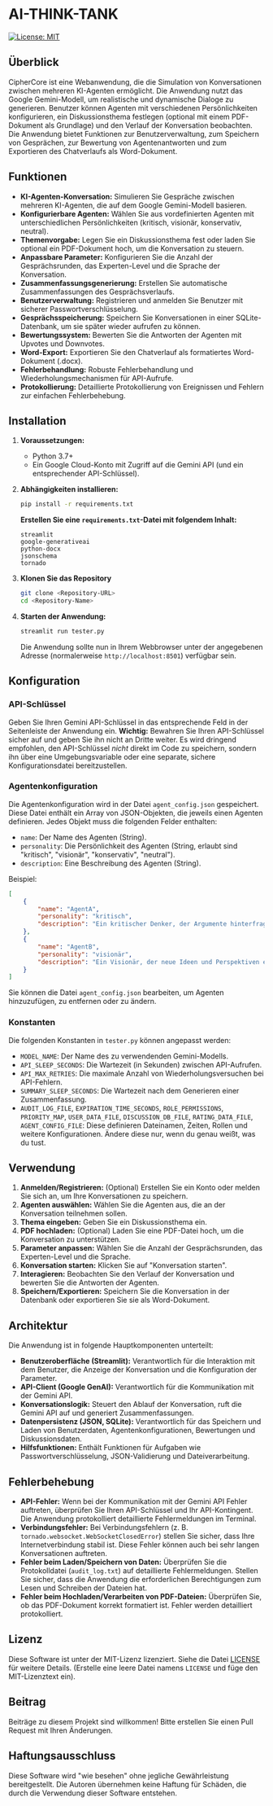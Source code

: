 
# AI-THINK-TANK

[![License: MIT](https://img.shields.io/badge/License-MIT-yellow.svg)](https://opensource.org/licenses/MIT)

## Überblick

CipherCore ist eine Webanwendung, die die Simulation von Konversationen zwischen mehreren KI-Agenten ermöglicht.  Die Anwendung nutzt das Google Gemini-Modell, um realistische und dynamische Dialoge zu generieren.  Benutzer können Agenten mit verschiedenen Persönlichkeiten konfigurieren, ein Diskussionsthema festlegen (optional mit einem PDF-Dokument als Grundlage) und den Verlauf der Konversation beobachten.  Die Anwendung bietet Funktionen zur Benutzerverwaltung, zum Speichern von Gesprächen, zur Bewertung von Agentenantworten und zum Exportieren des Chatverlaufs als Word-Dokument.

## Funktionen

*   **KI-Agenten-Konversation:** Simulieren Sie Gespräche zwischen mehreren KI-Agenten, die auf dem Google Gemini-Modell basieren.
*   **Konfigurierbare Agenten:**  Wählen Sie aus vordefinierten Agenten mit unterschiedlichen Persönlichkeiten (kritisch, visionär, konservativ, neutral).
*   **Themenvorgabe:**  Legen Sie ein Diskussionsthema fest oder laden Sie optional ein PDF-Dokument hoch, um die Konversation zu steuern.
*   **Anpassbare Parameter:**  Konfigurieren Sie die Anzahl der Gesprächsrunden, das Experten-Level und die Sprache der Konversation.
*   **Zusammenfassungsgenerierung:**  Erstellen Sie automatische Zusammenfassungen des Gesprächsverlaufs.
*   **Benutzerverwaltung:**  Registrieren und anmelden Sie Benutzer mit sicherer Passwortverschlüsselung.
*   **Gesprächsspeicherung:**  Speichern Sie Konversationen in einer SQLite-Datenbank, um sie später wieder aufrufen zu können.
*   **Bewertungssystem:**  Bewerten Sie die Antworten der Agenten mit Upvotes und Downvotes.
*   **Word-Export:**  Exportieren Sie den Chatverlauf als formatiertes Word-Dokument (.docx).
*   **Fehlerbehandlung:**  Robuste Fehlerbehandlung und Wiederholungsmechanismen für API-Aufrufe.
*   **Protokollierung:**  Detaillierte Protokollierung von Ereignissen und Fehlern zur einfachen Fehlerbehebung.

## Installation

1.  **Voraussetzungen:**
    *   Python 3.7+
    *   Ein Google Cloud-Konto mit Zugriff auf die Gemini API (und ein entsprechender API-Schlüssel).

2.  **Abhängigkeiten installieren:**

    ```bash
    pip install -r requirements.txt
    ```
     **Erstellen Sie eine `requirements.txt`-Datei mit folgendem Inhalt:**

    ```
    streamlit
    google-generativeai
    python-docx
    jsonschema
    tornado
    ```
3. **Klonen Sie das Repository**
    ```bash
    git clone <Repository-URL>
    cd <Repository-Name>
    ```

4.  **Starten der Anwendung:**

    ```bash
    streamlit run tester.py
    ```

    Die Anwendung sollte nun in Ihrem Webbrowser unter der angegebenen Adresse (normalerweise `http://localhost:8501`) verfügbar sein.

## Konfiguration

### API-Schlüssel

Geben Sie Ihren Gemini API-Schlüssel in das entsprechende Feld in der Seitenleiste der Anwendung ein.  **Wichtig:**  Bewahren Sie Ihren API-Schlüssel sicher auf und geben Sie ihn nicht an Dritte weiter.  Es wird dringend empfohlen, den API-Schlüssel *nicht* direkt im Code zu speichern, sondern ihn über eine Umgebungsvariable oder eine separate, sichere Konfigurationsdatei bereitzustellen.

### Agentenkonfiguration

Die Agentenkonfiguration wird in der Datei `agent_config.json` gespeichert.  Diese Datei enthält ein Array von JSON-Objekten, die jeweils einen Agenten definieren.  Jedes Objekt muss die folgenden Felder enthalten:

*   `name`:  Der Name des Agenten (String).
*   `personality`:  Die Persönlichkeit des Agenten (String, erlaubt sind "kritisch", "visionär", "konservativ", "neutral").
*   `description`:  Eine Beschreibung des Agenten (String).

Beispiel:

```json
[
    {
        "name": "AgentA",
        "personality": "kritisch",
        "description": "Ein kritischer Denker, der Argumente hinterfragt."
    },
    {
        "name": "AgentB",
        "personality": "visionär",
        "description": "Ein Visionär, der neue Ideen und Perspektiven einbringt."
    }
]
```

Sie können die Datei `agent_config.json` bearbeiten, um Agenten hinzuzufügen, zu entfernen oder zu ändern.

### Konstanten

Die folgenden Konstanten in `tester.py` können angepasst werden:

*   `MODEL_NAME`:  Der Name des zu verwendenden Gemini-Modells.
*   `API_SLEEP_SECONDS`:  Die Wartezeit (in Sekunden) zwischen API-Aufrufen.
*   `API_MAX_RETRIES`:  Die maximale Anzahl von Wiederholungsversuchen bei API-Fehlern.
*   `SUMMARY_SLEEP_SECONDS`: Die Wartezeit nach dem Generieren einer Zusammenfassung.
*   `AUDIT_LOG_FILE`, `EXPIRATION_TIME_SECONDS`, `ROLE_PERMISSIONS`, `PRIORITY_MAP`, `USER_DATA_FILE`, `DISCUSSION_DB_FILE`, `RATING_DATA_FILE`, `AGENT_CONFIG_FILE`: Diese definieren Dateinamen, Zeiten, Rollen und weitere Konfigurationen. Ändere diese nur, wenn du genau weißt, was du tust.

## Verwendung

1.  **Anmelden/Registrieren:** (Optional) Erstellen Sie ein Konto oder melden Sie sich an, um Ihre Konversationen zu speichern.
2.  **Agenten auswählen:** Wählen Sie die Agenten aus, die an der Konversation teilnehmen sollen.
3.  **Thema eingeben:** Geben Sie ein Diskussionsthema ein.
4.  **PDF hochladen:** (Optional) Laden Sie eine PDF-Datei hoch, um die Konversation zu unterstützen.
5.  **Parameter anpassen:**  Wählen Sie die Anzahl der Gesprächsrunden, das Experten-Level und die Sprache.
6.  **Konversation starten:**  Klicken Sie auf "Konversation starten".
7.  **Interagieren:**  Beobachten Sie den Verlauf der Konversation und bewerten Sie die Antworten der Agenten.
8.  **Speichern/Exportieren:**  Speichern Sie die Konversation in der Datenbank oder exportieren Sie sie als Word-Dokument.

## Architektur

Die Anwendung ist in folgende Hauptkomponenten unterteilt:

*   **Benutzeroberfläche (Streamlit):**  Verantwortlich für die Interaktion mit dem Benutzer, die Anzeige der Konversation und die Konfiguration der Parameter.
*   **API-Client (Google GenAI):**  Verantwortlich für die Kommunikation mit der Gemini API.
*   **Konversationslogik:**  Steuert den Ablauf der Konversation, ruft die Gemini API auf und generiert Zusammenfassungen.
*   **Datenpersistenz (JSON, SQLite):**  Verantwortlich für das Speichern und Laden von Benutzerdaten, Agentenkonfigurationen, Bewertungen und Diskussionsdaten.
*   **Hilfsfunktionen:**  Enthält Funktionen für Aufgaben wie Passwortverschlüsselung, JSON-Validierung und Dateiverarbeitung.

## Fehlerbehebung

*   **API-Fehler:** Wenn bei der Kommunikation mit der Gemini API Fehler auftreten, überprüfen Sie Ihren API-Schlüssel und Ihr API-Kontingent.  Die Anwendung protokolliert detaillierte Fehlermeldungen im Terminal.
*   **Verbindungsfehler:**  Bei Verbindungsfehlern (z. B. `tornado.websocket.WebSocketClosedError`) stellen Sie sicher, dass Ihre Internetverbindung stabil ist.  Diese Fehler können auch bei sehr langen Konversationen auftreten.
*   **Fehler beim Laden/Speichern von Daten:**  Überprüfen Sie die Protokolldatei (`audit_log.txt`) auf detaillierte Fehlermeldungen. Stellen Sie sicher, dass die Anwendung die erforderlichen Berechtigungen zum Lesen und Schreiben der Dateien hat.
*   **Fehler beim Hochladen/Verarbeiten von PDF-Dateien:** Überprüfen Sie, ob das PDF-Dokument korrekt formatiert ist. Fehler werden detailliert protokolliert.

## Lizenz

Diese Software ist unter der MIT-Lizenz lizenziert. Siehe die Datei [LICENSE](LICENSE) für weitere Details.  (Erstelle eine leere Datei namens `LICENSE` und füge den MIT-Lizenztext ein).

## Beitrag

Beiträge zu diesem Projekt sind willkommen! Bitte erstellen Sie einen Pull Request mit Ihren Änderungen.

## Haftungsausschluss

Diese Software wird "wie besehen" ohne jegliche Gewährleistung bereitgestellt. Die Autoren übernehmen keine Haftung für Schäden, die durch die Verwendung dieser Software entstehen.

